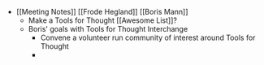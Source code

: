 - [[Meeting Notes]] [[Frode Hegland]] [[Boris Mann]]
	- Make a Tools for Thought [[Awesome List]]?
	- Boris' goals with Tools for Thought Interchange
		- Convene a volunteer run community of interest around Tools for Thought
		-